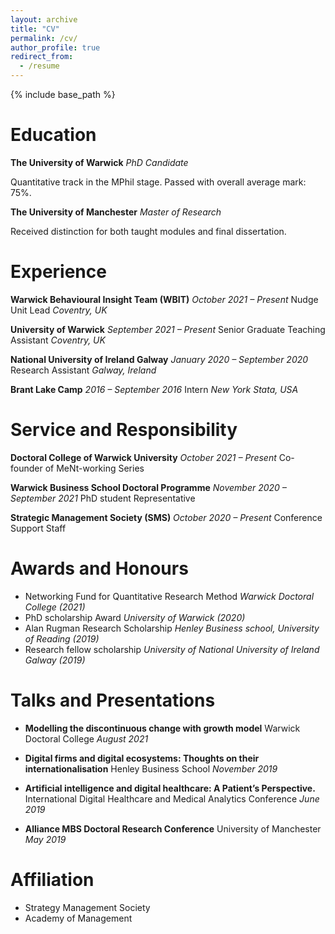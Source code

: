 ```yaml
---
layout: archive
title: "CV"
permalink: /cv/
author_profile: true
redirect_from:
  - /resume
---
```


{% include base_path %}

# Education
**The University of Warwick** *PhD Candidate* 

Quantitative track in the MPhil stage. Passed with overall average mark: 75%. 

**The University of Manchester** *Master of Research*

Received distinction for both taught modules and final dissertation.

# Experience

**Warwick Behavioural Insight Team (WBIT)** *October 2021 – Present*
Nudge Unit Lead *Coventry, UK*

**University of Warwick** *September 2021 – Present* 
Senior Graduate Teaching Assistant *Coventry, UK*

**National University of Ireland Galway** *January 2020 – September 2020*
Research Assistant *Galway, Ireland*

**Brant Lake Camp** *2016 – September 2016*
Intern *New York Stata, USA*

# Service and Responsibility

**Doctoral College of Warwick University** *October 2021 – Present* 
Co-founder of MeNt-working Series 

**Warwick Business School Doctoral Programme** *November 2020 – September 2021*
PhD student Representative

**Strategic Management Society (SMS)** *October 2020 – Present*
Conference Support Staff

# Awards and Honours 
 
* Networking Fund for Quantitative Research Method *Warwick Doctoral College (2021)*
* PhD scholarship Award *University of Warwick (2020)*
* Alan Rugman Research Scholarship *Henley Business school, University of Reading (2019)*
* Research fellow scholarship *University of National University of Ireland Galway (2019)*

# Talks and Presentations

* **Modelling the discontinuous change with growth model**
Warwick Doctoral College *August 2021*

* **Digital firms and digital ecosystems: Thoughts on their internationalisation**
Henley Business School *November 2019*

* **Artificial intelligence and digital healthcare: A Patient’s Perspective.**
International Digital Healthcare and Medical Analytics Conference *June 2019*

* **Alliance MBS Doctoral Research Conference**
University of Manchester *May 2019*

# Affiliation 
* Strategy Management Society 
* Academy of Management  

